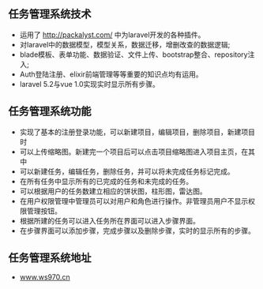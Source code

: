 ## 任务管理系统技术
* 运用了 http://packalyst.com/ 中为laravel开发的各种插件。
* 对laravel中的数据模型，模型关系，数据迁移，增删改查的数据逻辑;
* blade模板、表单功能、数据验证、文件上传、bootstrap整合、repository注入;
* Auth登陆注册、elixir前端管理等等重要的知识点均有运用。
* laravel 5.2与vue 1.0实现实时显示所有步骤。

## 任务管理系统功能
* 实现了基本的注册登录功能，可以新建项目，编辑项目，删除项目，新建项目时
* 可以上传缩略图。新建完一个项目后可以点击项目缩略图进入项目主页，在其中
* 可以新建任务，编辑任务，删除任务，并可以将未完成任务标记完成。
* 在所有任务中显示所有的已完成的任务和未完成的任务。
* 可以根据用户的任务数建立相应的饼状图，柱形图，雷达图。
* 在用户权限管理中管理员可以对用户和角色进行操作。非管理员用户不显示权限管理按钮。
* 根据所建的任务可以进入任务所在界面可以进入步骤界面。
* 在步骤界面可以添加步骤，完成步骤以及删除步骤，实时的显示所有的步骤。

## 任务管理系统地址
* www.ws970.cn
